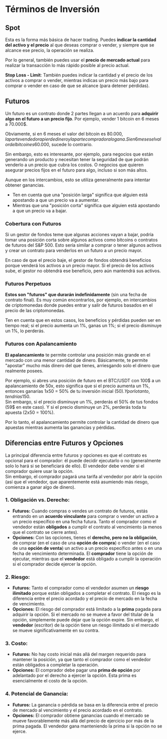 # Términos de Inversión

## Spot

Esta es la forma más básica de hacer trading. Puedes **indicar la cantidad del activo y el precio** al que deseas comprar o vender, y siempre que se alcance ese precio, la operación se realiza.

Por lo general, también puedes usar el **precio de mercado actual** para realizar la transacción lo más rápido posible al precio actual.

**Stop Loss - Limit**: También puedes indicar la cantidad y el precio de los activos a comprar o vender, mientras indicas un precio más bajo para comprar o vender en caso de que se alcance (para detener pérdidas).

## Futuros

Un futuro es un contrato donde 2 partes llegan a un acuerdo para **adquirir algo en el futuro a un precio fijo**. Por ejemplo, vender 1 bitcoin en 6 meses a 70.000$.

Obviamente, si en 6 meses el valor del bitcoin es 80.000$, la parte vendedora pierde dinero y la parte compradora lo gana. Si en 6 meses el valor del bitcoin es 60.000$, sucede lo contrario.

Sin embargo, esto es interesante, por ejemplo, para negocios que están generando un producto y necesitan tener la seguridad de que podrán venderlo a un precio que cubra los costos. O negocios que quieren asegurar precios fijos en el futuro para algo, incluso si son más altos.

Aunque en los intercambios, esto se utiliza generalmente para intentar obtener ganancias.

* Ten en cuenta que una "posición larga" significa que alguien está apostando a que un precio va a aumentar.
* Mientras que una "posición corta" significa que alguien está apostando a que un precio va a bajar.

### Cobertura con Futuros <a href="#mntl-sc-block_7-0" id="mntl-sc-block_7-0"></a>

Si un gestor de fondos teme que algunas acciones vayan a bajar, podría tomar una posición corta sobre algunos activos como bitcoins o contratos de futuros del S\&P 500. Esto sería similar a comprar o tener algunos activos y crear un contrato para venderlos en un futuro a un precio mayor.&#x20;

En caso de que el precio baje, el gestor de fondos obtendrá beneficios porque venderá los activos a un precio mayor. Si el precio de los activos sube, el gestor no obtendrá ese beneficio, pero aún mantendrá sus activos.

### Futuros Perpetuos

**Estos son "futuros" que durarán indefinidamente** (sin una fecha de contrato final). Es muy común encontrarlos, por ejemplo, en intercambios de criptomonedas donde puedes entrar y salir de futuros basados en el precio de las criptomonedas.

Ten en cuenta que en estos casos, los beneficios y pérdidas pueden ser en tiempo real; si el precio aumenta un 1%, ganas un 1%; si el precio disminuye un 1%, lo perderás.

### Futuros con Apalancamiento

**El apalancamiento** te permite controlar una posición más grande en el mercado con una menor cantidad de dinero. Básicamente, te permite "apostar" mucho más dinero del que tienes, arriesgando solo el dinero que realmente posees.

Por ejemplo, si abres una posición de futuro en el BTC/USDT con 100$ a un apalancamiento de 50x, esto significa que si el precio aumenta un 1%, entonces ganarías 1x50 = 50% de tu inversión inicial (50$). Y por lo tanto, tendrías 150$.\
Sin embargo, si el precio disminuye un 1%, perderás el 50% de tus fondos (59$ en este caso). Y si el precio disminuye un 2%, perderás toda tu apuesta (2x50 = 100%).

Por lo tanto, el apalancamiento permite controlar la cantidad de dinero que apuestas mientras aumenta las ganancias y pérdidas.

## Diferencias entre Futuros y Opciones

La principal diferencia entre futuros y opciones es que el contrato es opcional para el comprador: él puede decidir ejecutarlo o no (generalmente solo lo hará si se beneficiará de ello). El vendedor debe vender si el comprador quiere usar la opción.\
Sin embargo, el comprador pagará una tarifa al vendedor por abrir la opción (así que el vendedor, que aparentemente está asumiendo más riesgo, comienza a ganar algo de dinero).

### 1. **Obligación vs. Derecho:**

* **Futuros:** Cuando compras o vendes un contrato de futuros, estás entrando en un **acuerdo vinculante** para comprar o vender un activo a un precio específico en una fecha futura. Tanto el comprador como el vendedor están **obligados** a cumplir el contrato al vencimiento (a menos que el contrato se cierre antes).
* **Opciones:** Con las opciones, tienes el **derecho, pero no la obligación**, de comprar (en el caso de una **opción de compra**) o vender (en el caso de una **opción de venta**) un activo a un precio específico antes o en una fecha de vencimiento determinada. El **comprador** tiene la opción de ejecutar, mientras que el **vendedor** está obligado a cumplir la operación si el comprador decide ejercer la opción.

### 2. **Riesgo:**

* **Futuros:** Tanto el comprador como el vendedor asumen un **riesgo ilimitado** porque están obligados a completar el contrato. El riesgo es la diferencia entre el precio acordado y el precio de mercado en la fecha de vencimiento.
* **Opciones:** El riesgo del comprador está limitado a la **prima** pagada para adquirir la opción. Si el mercado no se mueve a favor del titular de la opción, simplemente puede dejar que la opción expire. Sin embargo, el **vendedor** (escritor) de la opción tiene un riesgo ilimitado si el mercado se mueve significativamente en su contra.

### 3. **Costo:**

* **Futuros:** No hay costo inicial más allá del margen requerido para mantener la posición, ya que tanto el comprador como el vendedor están obligados a completar la operación.
* **Opciones:** El comprador debe pagar una **prima de opción** por adelantado por el derecho a ejercer la opción. Esta prima es esencialmente el costo de la opción.

### 4. **Potencial de Ganancia:**

* **Futuros:** La ganancia o pérdida se basa en la diferencia entre el precio de mercado al vencimiento y el precio acordado en el contrato.
* **Opciones:** El comprador obtiene ganancias cuando el mercado se mueve favorablemente más allá del precio de ejercicio por más de la prima pagada. El vendedor gana manteniendo la prima si la opción no se ejerce.
